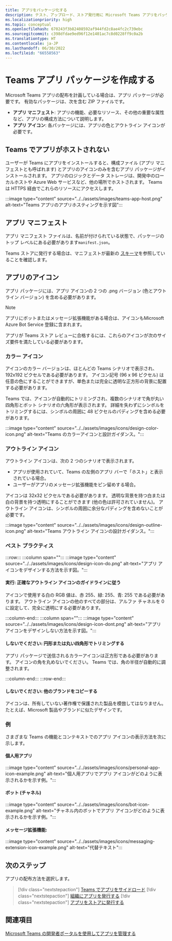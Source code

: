 ```yaml
---
title: アプリをパッケージ化する
description: テスト、アップロード、ストア発行用に Microsoft Teams アプリをパッケージ化する方法について説明します。
ms.localizationpriority: high
ms.topic: conceptual
ms.openlocfilehash: 670243f3b82408592af944fd2c8ae4fc2c739ebc
ms.sourcegitcommit: c398dfdae9ed96f12e1401ac7c8d0228ff9c0a2b
ms.translationtype: HT
ms.contentlocale: ja-JP
ms.lasthandoff: 06/30/2022
ms.locfileid: "66558563"
---
```

# <a name="create-teams-app-package"></a>Teams アプリ パッケージを作成する

Microsoft Teams アプリの配布を計画している場合は、アプリ パッケージが必要です。 有効なパッケージは、次を含む ZIP ファイルです。

* **アプリ マニフェスト**: アプリの機能、必要なリソース、その他の重要な属性など、アプリの構成方法について説明します。
* **アプリ アイコン**: 各パッケージには、アプリの色とアウトライン アイコンが必要です。

## <a name="teams-doesnt-host-your-app"></a>Teams でアプリがホストされない

ユーザーが Teams にアプリをインストールすると、構成ファイル (アプリ マニフェストとも呼ばれます) とアプリのアイコンのみを含むアプリ パッケージがインストールされます。 アプリのロジックとデータ ストレージは、開発中のローカルホストや Azure Web サービスなど、他の場所でホストされます。 Teams は HTTPS 経由でこれらのリソースにアクセスします。

:::image type="content" source="../../assets/images/teams-app-host.png" alt-text="Teams アプリのアプリホスティングを示す図":::

## <a name="app-manifest"></a>アプリ マニフェスト

アプリ マニフェスト ファイルは、名前が付けられている状態で、パッケージのトップ レベルにある必要があります`manifest.json`。

Teams ストアに発行する場合は、マニフェストが最新の [スキーマ](~/resources/schema/manifest-schema.md)を参照していることを確認します。

## <a name="app-icons"></a>アプリのアイコン

アプリ パッケージには、アプリ アイコンの 2 つの .png バージョン (色とアウトライン バージョン) を含める必要があります。

> [!Note]
> アプリにボットまたはメッセージ拡張機能がある場合は、アイコンもMicrosoft Azure Bot Service 登録に含まれます。

アプリが Teams ストア レビューに合格するには、これらのアイコンが次のサイズ要件を満たしている必要があります。

### <a name="color-icon"></a>カラー アイコン

アイコンのカラー バージョンは、ほとんどの Teams シナリオで表示され、192x192 ピクセルである必要があります。 アイコン記号 (96 x 96 ピクセル) は任意の色にすることができますが、単色または完全に透明な正方形の背景に配置する必要があります。

Teams では、アイコンが自動的にトリミングされ、複数のシナリオで角が丸い四角形とボット シナリオの六角形が表示されます。 詳細を失わずにシンボルをトリミングするには、シンボルの周囲に 48 ピクセルのパディングを含める必要があります。

:::image type="content" source="../../assets/images/icons/design-color-icon.png" alt-text="Teams のカラーアイコンと設計ガイダンス。":::

### <a name="outline-icon"></a>アウトライン アイコン

アウトライン アイコンは、次の 2 つのシナリオで表示されます。

* アプリが使用されていて、Teams の左側のアプリ バーで「ホスト」と表示されている場合。
* ユーザーがアプリのメッセージ拡張機能をピン留めする場合。

アイコンは 32x32 ピクセルである必要があります。 透明な背景を持つ白または白の背景を持つ透明にすることができます (他の色は許可されていません)。 アウトライン アイコンは、シンボルの周囲に余分なパディングを含めないことが必要です。

:::image type="content" source="../../assets/images/icons/design-outline-icon.png" alt-text="Teams アウトライン アイコンの設計ガイダンス。":::

### <a name="best-practices"></a>ベスト プラクティス

:::row:::
   :::column span="":::
:::image type="content" source="../../assets/images/icons/design-icon-do.png" alt-text="アプリ アイコンをデザインする方法を示す図。":::

#### <a name="do-follow-the-precise-outline-icon-guidelines"></a>実行: 正確なアウトライン アイコンのガイドラインに従う

アイコンで使用する白の RGB 値は、赤 255、緑: 255、青: 255 である必要があります。 アウトライン アイコンの他のすべての部分は、アルファ チャネルを 0 に設定して、完全に透明にする必要があります。

   :::column-end:::
   :::column span="":::
:::image type="content" source="../../assets/images/icons/design-icon-dont.png" alt-text="アプリ アイコンをデザインしない方法を示す図。":::

#### <a name="dont-crop-in-a-circular-or-rounded-square-shape"></a>しないでください: 円形または丸い四角形でトリミングする

アプリ パッケージで送信されるカラーアイコンは正方形である必要があります。 アイコンの角を丸めないでください。 Teams では、角の半径が自動的に調整されます。

   :::column-end:::
:::row-end:::

#### <a name="dont-copy-other-brands"></a>しないでください: 他のブランドをコピーする

アイコンは、所有していない著作権で保護された製品を模倣してはなりません。 たとえば、Microsoft 製品やブランドに似たデザインです。

### <a name="examples"></a>例

さまざまな Teams の機能とコンテキストでのアプリ アイコンの表示方法を次に示します。

#### <a name="personal-app"></a>個人用アプリ

:::image type="content" source="../../assets/images/icons/personal-app-icon-example.png" alt-text="個人用アプリでアプリ アイコンがどのように表示されるかを示す例。":::

#### <a name="bot-channel"></a>ボット (チャネル)

:::image type="content" source="../../assets/images/icons/bot-icon-example.png" alt-text="チャネル内のボットでアプリ アイコンがどのように表示されるかを示す例。":::

#### <a name="message-extension"></a>メッセージ拡張機能:

:::image type="content" source="../../assets/images/icons/messaging-extension-icon-example.png" alt-text="代替テキスト":::

## <a name="next-step"></a>次のステップ

アプリの配布方法を選択します。

> [!div class="nextstepaction"]
> [Teams でアプリをサイドロード](~/concepts/deploy-and-publish/apps-upload.md)
> [!div class="nextstepaction"]
> [組織にアプリを発行する](/MicrosoftTeams/tenant-apps-catalog-teams?toc=/microsoftteams/platform/toc.json&bc=/MicrosoftTeams/breadcrumb/toc.json)
> [!div class="nextstepaction"]
> [アプリをストアに発行する](~/concepts/deploy-and-publish/appsource/publish.md)

## <a name="see-also"></a>関連項目

[Microsoft Teams の開発者ポータルを使用してアプリを管理する](~/concepts/build-and-test/teams-developer-portal.md)
